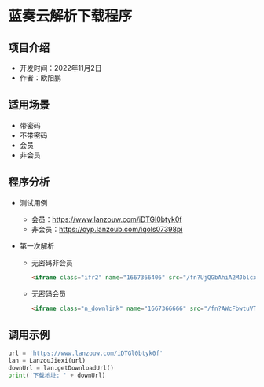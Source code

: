 # 蓝奏云解析下载程序

## 项目介绍

- 开发时间：2022年11月2日
- 作者：欧阳鹏

## 适用场景

- 带密码
- 不带密码
- 会员
- 非会员

## 程序分析

- 测试用例

  - 会员：https://www.lanzouw.com/iDTGl0btyk0f
  - 非会员：https://oyp.lanzoub.com/iqols07398pi

- 第一次解析

  - 无密码非会员
    
    ```html
    <iframe class="ifr2" name="1667366406" src="/fn?UjQGbAhiA2MJblcxVDNQYVM6DzJULVEnUWsGMQdtADcFMlM3XDdQMgRmBmAAYlZxASwGZl9iAnNVO1MyBzVRO1I3BigIaAMgCSpXalRp" frameborder="0" scrolling="no"></iframe>
    ```

  - 无密码会员

    ```html
    <iframe class="n_downlink" name="1667366666" src="/fn?AWcFbwtuVTNSNAZmUTIHNVo2VWVRKFYgBT8GMQVvUWYEM1A0DmUEZlU1BWUCYAYhAy8DO1Y4UXVVJVs4VmhRIwFoBTULOFVqUmEGKVE4B1FaN1UnUX0_c" frameborder="0" scrolling="no"></iframe>
    ```

## 调用示例

```py
url = 'https://www.lanzouw.com/iDTGl0btyk0f'
lan = LanzouJiexi(url)
downUrl = lan.getDownloadUrl()
print('下载地址: ' + downUrl)
```